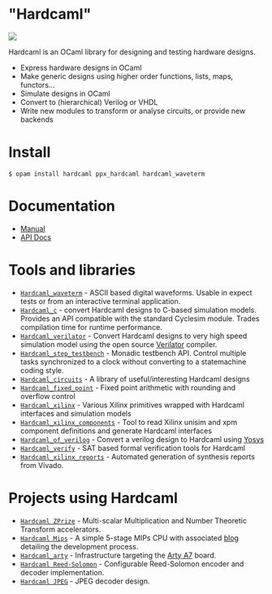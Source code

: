 "Hardcaml"
==========

![](docs/hardcaml.png)

Hardcaml is an OCaml library for designing and testing hardware designs.

* Express hardware designs in OCaml
* Make generic designs using higher order functions, lists, maps, functors...
* Simulate designs in OCaml
* Convert to (hierarchical) Verilog or VHDL
* Write new modules to transform or analyse circuits, or provide new backends

# Install

```
$ opam install hardcaml ppx_hardcaml hardcaml_waveterm
```

# Documentation

* [Manual](https://github.com/janestreet/hardcaml/blob/master/docs/index.md)
* [API Docs](https://ocaml.org/p/hardcaml/v0.15.0/doc/Hardcaml/index.html)

# Tools and libraries

* [`Hardcaml_waveterm`](https://github.com/janestreet/hardcaml_waveterm) -
  ASCII based digital waveforms. Usable in expect tests or from an
  interactive terminal application.
* [`Hardcaml_c`](https://github.com/janestreet/hardcaml_c) - convert
  Hardcaml designs to C-based simulation models. Provides an API
  compatible with the standard Cyclesim module. Trades compilation
  time for runtime performance.
* [`Hardcaml_verilator`](https://github.com/janestreet/hardcaml_verilator) -
  Convert Hardcaml designs to very high speed simulation model using
  the open source [Verilator](https://www.veripool.org/verilator/) compiler.
* [`Hardcaml_step_testbench`](https://github.com/janestreet/hardcaml_step_testbench) -
  Monadic testbench API. Control multiple tasks synchronized to a
  clock without converting to a statemachine coding style.
* [`Hardcaml_circuits`](https://github.com/janestreet/hardcaml_circuits) -
  A library of useful/interesting Hardcaml designs
* [`Hardcaml_fixed_point`](https://github.com/janestreet/hardcaml_fixed_point) -
  Fixed point arithmetic with rounding and overflow control
* [`Hardcaml_xilinx`](https://github.com/janestreet/hardcaml_xilinx) -
   Various Xilinx primitives wrapped with Hardcaml interfaces and
   simulation models
* [`Hardcaml_xilinx_components`](https://github.com/janestreet/hardcaml_xilinx_components) -
  Tool to read Xilinx unisim and xpm component definitions and
  generate Hardcaml interfaces
* [`Hardcaml_of_verilog`](https://github.com/janestreet/hardcaml_of_verilog) -
  Convert a verilog design to Hardcaml using [Yosys](https://yosyshq.net/yosys/)
* [`Hardcaml_verify`](https://github.com/janestreet/hardcaml_verify) -
  SAT based formal verification tools for Hardcaml
* [`Hardcaml_xilinx_reports`](https://github.com/janestreet/hardcaml_xilinx_reports) -
  Automated generation of synthesis reports from Vivado.

# Projects using Hardcaml

* [`Hardcaml ZPrize`](https://zprize.hardcaml.com) -
  Multi-scalar Multiplication and Number Theoretic Transform accelerators.
* [`Hardcaml Mips`](https://github.com/askvortsov1/hardcaml-mips) - A
  simple 5-stage MIPs CPU with associated
  [blog](https://ceramichacker.com/blog/1-1x-hardcaml-mips-intro-what-and-why)
  detailing the development process.
* [`Hardcaml_arty`](https://github.com/fyquah/hardcaml_arty) -
  Infrastructure targeting the [Arty
  A7](https://digilent.com/reference/programmable-logic/arty-a7/start)
  board.
* [`Hardcaml Reed-Solomon`](https://github.com/hardcamls/reedsolomon) -
  Configurable Reed-Solomon encoder and decoder implementation.
* [`Hardcaml JPEG`](https://github.com/hardcamls/video-coding/tree/main/jpeg) -
  JPEG decoder design.
